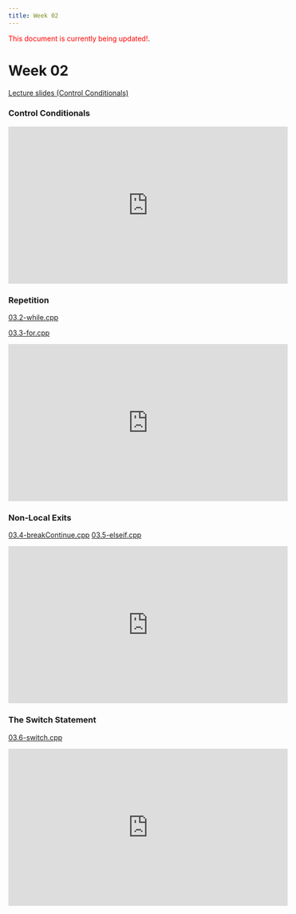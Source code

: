 ```yaml
---
title: Week 02
---
```


<span style="color:red">This document is currently being updated!</span>.

# Week 02

[Lecture slides (Control Conditionals)](https://docs.google.com/presentation/d/1kM_bXpzac7l1jiXedfSXEFp8KNmiXzKuk1KCu7HZbug/edit?usp=sharing)

### Control Conditionals

<div align="center">
<iframe width="560" height="315" src="https://www.youtube.com/embed/uxAoS6Mwc1Q" frameborder="0" allow="accelerometer; autoplay; clipboard-write; encrypted-media; gyroscope; picture-in-picture" allowfullscreen></iframe>
</div>

### Repetition

[03.2-while.cpp](week02/03.2-while.cpp)

[03.3-for.cpp](week02/03.3-for.cpp)

<div align="center">
<iframe width="560" height="315" src="https://www.youtube.com/embed/dig-DcJ7juk" frameborder="0" allow="accelerometer; autoplay; clipboard-write; encrypted-media; gyroscope; picture-in-picture" allowfullscreen></iframe>
</div>

### Non-Local Exits

[03.4-breakContinue.cpp](week02/03.4-breakContinue.cpp)
[03.5-elseif.cpp](week02/03.5-elseif.cpp)

<div align="center">
<iframe width="560" height="315" src="https://www.youtube.com/embed/5LyHds1ULjA" frameborder="0" allow="accelerometer; autoplay; clipboard-write; encrypted-media; gyroscope; picture-in-picture" allowfullscreen></iframe>
</div>

### The Switch Statement

[03.6-switch.cpp](week02/03.6-switch.cpp)

<div align="center">
<iframe width="560" height="315" src="https://www.youtube.com/embed/DdSvGeJZAyo" frameborder="0" allow="accelerometer; autoplay; clipboard-write; encrypted-media; gyroscope; picture-in-picture" allowfullscreen></iframe>
</div>